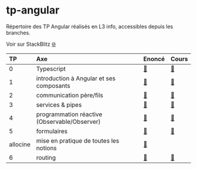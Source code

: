 # tp-angular

Répertoire des TP Angular réalisés en L3 info, accessibles depuis les branches.

Voir sur StackBlitz [:globe_with_meridians:](https://stackblitz.com/edit/angular-rmybdm)

| TP       |      Axe    | Enoncé | Cours
|:----|:-------------|---------|----------|
| 0  | Typescript | [:page_with_curl:][tp0e] | [:notebook:][tp0c]
| 1  | introduction à Angular et ses composants | [:page_with_curl:][tp1e] | [:notebook:][tp1c]
| 2  | communication père/fils   | [:page_with_curl:][tp2e] | [:notebook:][tp2c]
| 3  | services & pipes | [:page_with_curl:][tp3e] | [:notebook:][tp3c]
| 4  | programmation réactive (Observable/Observer) | [:page_with_curl:][tp4e] | [:notebook:][tp4c]
| 5  | formulaires | [:page_with_curl:][tp5e] | [:notebook:][tp5c]
| allocine | mise en pratique de toutes les notions | [:page_with_curl:][tpae] |
| 6  | routing | [:page_with_curl:][tp6e] | [:notebook:][tp6c]


[tp0e]:https://docs.google.com/document/d/1UGcFKgwSboGVeX2ew8i4qVYwUXexZOpIJ59UE-2qAkA/edit?usp=sharing
[tp0c]:https://docs.google.com/presentation/d/1to5cW844E9jOlWApqI6Gmw7S_ocoprBH9o6N7ic6k8g/edit?usp=sharing

[tp1e]:https://docs.google.com/document/d/1UqFYMFgQf9WKgR4MO1yOiMBsQh_gIk4oJvEZGaivuD8/edit?usp=sharing
[tp1c]:https://docs.google.com/presentation/d/1hpMyLwcBLOo356sEBjZzusp7WS_GaBo3TToCCnGq8LU/edit?usp=sharing

[tp2e]:https://docs.google.com/document/d/1Ksjzw8PjAS1bYtDs4MnOmYhevueqGGOE2S63HdxmN7o/edit?usp=sharing
[tp2c]:https://docs.google.com/presentation/d/1EGw2pFrWw56NximSTe36tDrLqry2BDUiQ0tgkVkpcMc/edit?usp=sharing

[tp3e]:https://docs.google.com/document/d/1HoE-yp9QzLOrQRO-KVaXGNqOgnpYXjj2R1iVn9IgQUo/edit?usp=sharing
[tp3c]:https://docs.google.com/presentation/d/1wZNodEIIErWpppY9zhBJUIcLmn4y6EF1BlGngvhNF80/edit?usp=sharing

[tp4e]:https://docs.google.com/document/d/1fktFS913OEujiW0iaJ4p28CeR45JMaDj12mtH9_bdos/edit?usp=sharing
[tp4c]:https://docs.google.com/presentation/d/11My5lDEEnaqW2k9SBkk6XYuMP4Ot20jN7C9lZXXxSFc/edit?usp=sharing

[tp5e]:https://docs.google.com/document/d/15-cjKYdSFZ2ug2ajAh-bih6pUYsDq8-H56WfVfzjGgg/edit?usp=sharing
[tp5c]:https://docs.google.com/presentation/d/1ZInAzx4w99KzEIJJAJhTyQdA28QrcRLJUm93PJHsBfU/edit?usp=sharing

[tp6e]:https://docs.google.com/document/d/13LFnPPRQTAExpvI-qNMOemlz474ZD6HEhmKQmFwOeQo/edit?usp=sharing
[tp6c]:https://docs.google.com/presentation/d/1qubcxJl2L9fpltfBU01qbb7aXjszlHB5olJE3f--dGs/edit?usp=sharing

[tpae]:https://docs.google.com/document/d/1cZ4N83CXKFrwLFUtCYwCxe2A6I9W226pl4TijSgNi24/edit?usp=sharing

